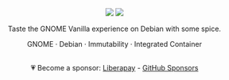 <div align="center">
  <img src="https://github.com/Vanilla-OS/assets/blob/main/logo/text/inverted/vanilla-logo.png?raw=true#gh-light-mode-only">
  <img src="https://github.com/Vanilla-OS/assets/blob/main/logo/text/vanilla-logo-mono.png?raw=true#gh-dark-mode-only">
  <p align="center">Taste the GNOME Vanilla experience on Debian with some spice.</p>
  <p align="center">GNOME · Debian · Immutability · Integrated Container</p>
  <br />
  💗 Become a sponsor: <a href="https://liberapay.com/fabricators">Liberapay</a> - <a href="https://github.com/sponsors/Vanilla-OS">GitHub Sponsors</a>
</div>
